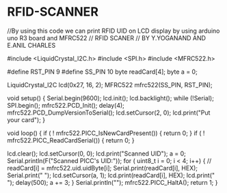 # RFID-SCANNER
//By using this code we can print RFID UID on LCD display by using arduino uno R3 board and    MFRC522 
// RFID SCANER 
// BY Y.YOGANAND AND E.ANIL CHARLES
 
#include <LiquidCrystal_I2C.h>
#include <SPI.h>
#include <MFRC522.h>

#define RST_PIN 9
#define SS_PIN  10
byte readCard[4];
byte a = 0;

LiquidCrystal_I2C lcd(0x27, 16, 2);
MFRC522 mfrc522(SS_PIN, RST_PIN);

void setup() {
  Serial.begin(9600);
  lcd.init();
  lcd.backlight();
  while (!Serial);
  SPI.begin();
  mfrc522.PCD_Init();
  delay(4);
  mfrc522.PCD_DumpVersionToSerial();
  lcd.setCursor(2, 0);
  lcd.print("Put your card");
}

void loop() {
  if ( ! mfrc522.PICC_IsNewCardPresent()) {
    return 0;
  }
  if ( ! mfrc522.PICC_ReadCardSerial()) {
    return 0;
  }

  lcd.clear();
  lcd.setCursor(0, 0);
  lcd.print("Scanned UID");
  a = 0;
  Serial.println(F("Scanned PICC's UID:"));
  for ( uint8_t i = 0; i < 4; i++) {  //
    readCard[i] = mfrc522.uid.uidByte[i];
    Serial.print(readCard[i], HEX);
    Serial.print(" ");
    lcd.setCursor(a, 1);
    lcd.print(readCard[i], HEX);
    lcd.print(" ");
    delay(500);
    a += 3;
  }
  Serial.println("");
  mfrc522.PICC_HaltA();
  return 1;
}
